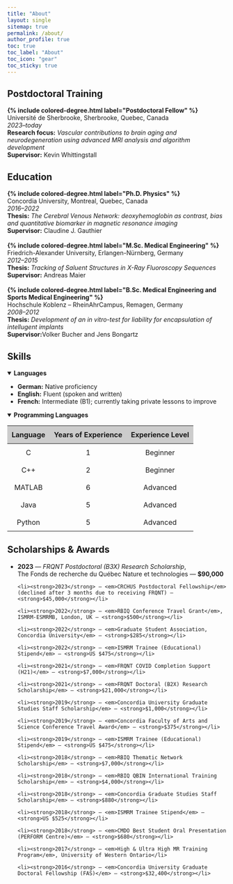 ```yaml
---
title: "About"
layout: single
sitemap: true
permalink: /about/
author_profile: true
toc: true
toc_label: "About"
toc_icon: "gear"
toc_sticky: true
---
```


## Postdoctoral Training
<div class="archive__item">
  <strong>{% include colored-degree.html label="Postdoctoral Fellow" %}</strong><br>
  Université de Sherbrooke, Sherbrooke, Quebec, Canada<br>
  <em>2023–today</em><br>
  <strong>Research focus:</strong> <em>Vascular contributions to brain aging and neurodegeneration using advanced MRI analysis and algorithm development</em><br>
  <strong>Supervisor:</strong> Kevin Whittingstall
</div>


## Education
<div class="archive__item">
  <strong>{% include colored-degree.html label="Ph.D. Physics" %}</strong><br>
  Concordia University, Montreal, Quebec, Canada<br>
  <em>2016–2022</em><br>
  <strong>Thesis:</strong> <em>The Cerebral Venous Network: deoxyhemoglobin as contrast, bias and quantitative biomarker in magnetic resonance imaging</em><br>
  <strong>Supervisor:</strong> Claudine J. Gauthier
</div>

<br>
<div class="archive__item">
  <strong>{% include colored-degree.html label="M.Sc. Medical Engineering" %}</strong><br>
  Friedrich-Alexander University, Erlangen-Nürnberg, Germany<br>
  <em>2012–2015</em><br>
  <strong>Thesis:</strong> <em>Tracking of Saluent Structures in X-Ray Fluoroscopy Sequences</em><br>
  <strong>Supervisor:</strong> Andreas Maier
</div>

<br>
<div class="archive__item">
  <strong>{% include colored-degree.html label="B.Sc. Medical Engineering and Sports Medical Engineering" %}</strong><br>
  Hochschule Koblenz – RheinAhrCampus, Remagen, Germany<br>
  <em>2008–2012</em><br>
  <strong>Thesis:</strong> <em>Development of an in vitro-test for liability for encapsulation of intellugent implants</em><br>
  <strong>Supervisor:</strong>Volker Bucher and Jens Bongartz
</div>

## Skills
<details open>
  <summary><strong>Languages</strong></summary>

<ul>
  <li><strong>German:</strong> Native proficiency</li>
  <li><strong>English:</strong> Fluent (spoken and written)</li>
  <li><strong>French:</strong> Intermediate (B1); currently taking private lessons to improve</li>
</ul>
</details>

<details open>
  <summary><strong>Programming Languages</strong></summary>

   <div style="width: 100%;">
    <table style="text-align: center; border-collapse: collapse;">
      <thead>
        <tr style="background-color: #ccc;">
          <th style="padding: 10px;">Language</th>
          <th style="padding: 10px;">Years of Experience</th>
          <th style="padding: 10px;">Experience Level</th>
        </tr>
      </thead>
      <tbody>
        <tr>
          <td style="padding: 10px;">C</td>
          <td style="padding: 10px;">1</td>
          <td style="padding: 10px;">Beginner</td>
        </tr>
        <tr>
          <td style="padding: 10px;">C++</td>
          <td style="padding: 10px;">2</td>
          <td style="padding: 10px;">Beginner</td>
        </tr>
        <tr>
          <td style="padding: 10px;">MATLAB</td>
          <td style="padding: 10px;">6</td>
          <td style="padding: 10px;">Advanced</td>
        </tr>
        <tr>
          <td style="padding: 10px;">Java</td>
          <td style="padding: 10px;">5</td>
          <td style="padding: 10px;">Advanced</td>
        </tr>
        <tr>
          <td style="padding: 10px;">Python</td>
          <td style="padding: 10px;">5</td>
          <td style="padding: 10px;">Advanced</td>
        </tr>
      </tbody>
    </table>
  </div>
</details>

## Scholarships & Awards
<div class="archive__item">
  <ul>
    <li><strong>2023</strong> — <em>FRQNT Postdoctoral (B3X) Research Scholarship</em>, <br> The Fonds de recherche du Québec Nature et technologies — <strong>$90,000</strong></li>
    
    <li><strong>2023</strong> — <em>CRCHUS Postdoctoral Fellowship</em> (declined after 3 months due to receiving FRQNT) — <strong>$45,000</strong></li>
    
    <li><strong>2022</strong> — <em>RBIQ Conference Travel Grant</em>, ISMRM-ESMRMB, London, UK — <strong>$500</strong></li>
    
    <li><strong>2022</strong> — <em>Graduate Student Association, Concordia University</em> — <strong>$285</strong></li>
    
    <li><strong>2022</strong> — <em>ISMRM Trainee (Educational) Stipend</em> — <strong>US $475</strong></li>
    
    <li><strong>2021</strong> — <em>FRQNT COVID Completion Support (H21)</em> — <strong>$7,000</strong></li>
    
    <li><strong>2021</strong> — <em>FRQNT Doctoral (B2X) Research Scholarship</em> — <strong>$21,000</strong></li>
    
    <li><strong>2019</strong> — <em>Concordia University Graduate Studies Staff Scholarship</em> — <strong>$1,000</strong></li>
    
    <li><strong>2019</strong> — <em>Concordia Faculty of Arts and Science Conference Travel Award</em> — <strong>$375</strong></li>
    
    <li><strong>2019</strong> — <em>ISMRM Trainee (Educational) Stipend</em> — <strong>US $475</strong></li>
    
    <li><strong>2018</strong> — <em>RBIQ Thematic Network Scholarship</em> — <strong>$7,000</strong></li>
    
    <li><strong>2018</strong> — <em>RBIQ QBIN International Training Scholarship</em> — <strong>$4,000</strong></li>
    
    <li><strong>2018</strong> — <em>Concordia Graduate Studies Staff Scholarship</em> — <strong>$880</strong></li>
    
    <li><strong>2018</strong> — <em>ISMRM Trainee Stipend</em> — <strong>US $525</strong></li>
    
    <li><strong>2018</strong> — <em>CMDO Best Student Oral Presentation (PERFORM Centre)</em> — <strong>$680</strong></li>
    
    <li><strong>2017</strong> — <em>High & Ultra High MR Training Program</em>, University of Western Ontario</li>
    
    <li><strong>2016</strong> — <em>Concordia University Graduate Doctoral Fellowship (FAS)</em> — <strong>$32,400</strong></li>
  </ul>
</div>

<!-- This table is under review and should not be displayed for now -->
<!-- 
## Mentorship
<ul>
  <li><strong>Yvonne Wanner</strong>, MITACS summer intern<br>
      <em>May 2017 – August 2017</em>
  </li>
  <li><strong>Richard Bingley</strong>, Specialization project<br>
      <em>January 2018 – May 2018</em>
  </li>
  <li><strong>Laura Bilicz</strong>, <a href="https://summerofcode.withgoogle.com/" target="_blank">Google Summer of Code</a><br>
      <em>May 2018 – August 2018</em>
  </li>
  <li><strong>Timur Zhanabaev</strong>, Specialization project<br>
      <em>May 2019 – August 2019</em>
  </li>
  <li><strong>Chan Nam Nguyen</strong>, Master Student<br>
      <em>January 2024 – Present</em>
  </li>
  <li><strong>Charley Wing</strong>, Master Student<br>
      <em>June 2024 – Present</em>
  </li>
  <li><strong>Cedrik Marchildon</strong>, Master Student<br>
      <em>July 2023 – Present</em>
  </li>
  <li><strong>Vincent Doyon</strong>, PhD Student<br>
      <em>April 2024 – Present</em>
  </li>
  <li><strong>Marie-Laurence Bilodeau</strong>, Summer Intern<br>
      <em>June 2024 – September 2024</em>
  </li>
  <li><strong>Mathilde Langlois</strong>, Master Student<br>
      <em>January 2024 – Present</em>
  </li>
</ul>
-->
